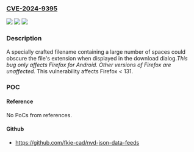 ### [CVE-2024-9395](https://cve.mitre.org/cgi-bin/cvename.cgi?name=CVE-2024-9395)
![](https://img.shields.io/static/v1?label=Product&message=Firefox&color=blue)
![](https://img.shields.io/static/v1?label=Version&message=unspecified%3C%20131%20&color=brighgreen)
![](https://img.shields.io/static/v1?label=Vulnerability&message=Specially%20crafted%20filename%20could%20be%20used%20to%20obscure%20download%20type&color=brighgreen)

### Description

A specially crafted filename containing a large number of spaces could obscure the file's extension when displayed in the download dialog.*This bug only affects Firefox for Android. Other versions of Firefox are unaffected.* This vulnerability affects Firefox < 131.

### POC

#### Reference
No PoCs from references.

#### Github
- https://github.com/fkie-cad/nvd-json-data-feeds

